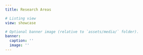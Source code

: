 ```yaml
---
title: Research Areas

# Listing view
view: showcase

# Optional banner image (relative to `assets/media/` folder).
banner:
  caption: ''
  image: ''
---
```

